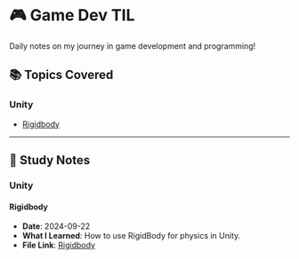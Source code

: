 # 🎮 Game Dev TIL

Daily notes on my journey in game development and programming!

## 📚 Topics Covered

### Unity
- [Rigidbody](#rigidbody)

---

## 📌 Study Notes

### Unity

#### Rigidbody
- **Date**: 2024-09-22
- **What I Learned**: How to use RigidBody for physics in Unity.
- **File Link**: [Rigidbody](./1.%20Unity/Rigidbody.md)
